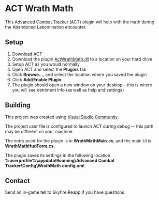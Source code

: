 ﻿# ACT Wrath Math

This [Advanced Combat Tracker (ACT)](http://advancedcombattracker.com/) plugin will help with the math during the Abandoned Labomination encounter.

## Setup
1. Download ACT
2. Download the plugin [ActWrathMath.dll](https://github.com/eq2reapp/ActWrathMath/blob/main/bin/Release/ActWrathMath.dll?raw=true) to a location on your hard drive
3. Setup ACT as you would normally
4. Open ACT and select the __Plugins__ tab
5. Click __Browse...__, and select the location where you saved the plugin
6. Click __Add/Enable Plugin__
7. The plugin should open a new window on your desktop - this is where you will see detriment info (as well as help and settings)

## Building
This project was created using [Visual Studio Community](https://visualstudio.microsoft.com/vs/community/).

The project user file is configured to launch ACT during debug -- this path may be different on your machine.

The entry point for the plugin is in __WrathMathMain.cs__, and the main UI is __WrathMathHudForm.cs__.

The plugin saves its settings in the following location: __%userprofile%\appdata\Roaming\Advanced Combat Tracker\Config\\WrathMath.config.xml__.

## Contact
Send an in-game tell to Skyfire.Reapp if you have questions.
